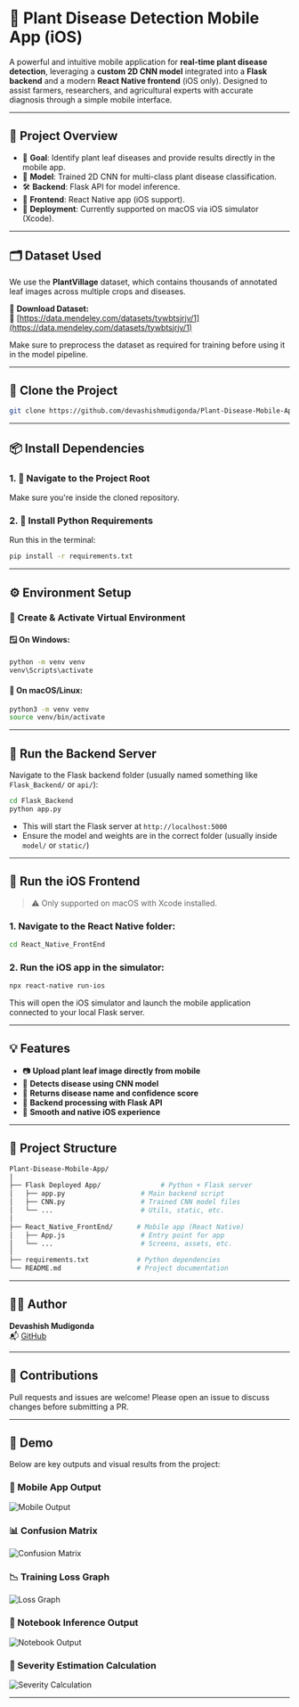 # 🌿 Plant Disease Detection Mobile App (iOS)

A powerful and intuitive mobile application for **real-time plant disease detection**, leveraging a **custom 2D CNN model** integrated into a **Flask backend** and a modern **React Native frontend** (iOS only). Designed to assist farmers, researchers, and agricultural experts with accurate diagnosis through a simple mobile interface.

---

## 🚀 Project Overview

- 🎯 **Goal**: Identify plant leaf diseases and provide results directly in the mobile app.
- 🤖 **Model**: Trained 2D CNN for multi-class plant disease classification.
- 🛠️ **Backend**: Flask API for model inference.
- 📱 **Frontend**: React Native app (iOS support).
- 🔬 **Deployment**: Currently supported on macOS via iOS simulator (Xcode).

---

## 🗂️ Dataset Used

We use the **PlantVillage** dataset, which contains thousands of annotated leaf images across multiple crops and diseases.

📎 **Download Dataset:**  
🔗 [https://data.mendeley.com/datasets/tywbtsjrjv/1](https://data.mendeley.com/datasets/tywbtsjrjv/1)

Make sure to preprocess the dataset as required for training before using it in the model pipeline.

---

## 🧾 Clone the Project

```bash
git clone https://github.com/devashishmudigonda/Plant-Disease-Mobile-App
```

---

## 📦 Install Dependencies

### 1. 📁 Navigate to the Project Root  
Make sure you're inside the cloned repository.

### 2. 📄 Install Python Requirements  
Run this in the terminal:
```bash
pip install -r requirements.txt
```

---

## ⚙️ Environment Setup

### 🧪 Create & Activate Virtual Environment

#### 🪟 On Windows:
```bash
python -m venv venv
venv\Scripts\activate
```

#### 🍎 On macOS/Linux:
```bash
python3 -m venv venv
source venv/bin/activate
```

---

## 🔁 Run the Backend Server

Navigate to the Flask backend folder (usually named something like `Flask_Backend/` or `api/`):

```bash
cd Flask_Backend
python app.py
```

- This will start the Flask server at `http://localhost:5000`
- Ensure the model and weights are in the correct folder (usually inside `model/` or `static/`)

---

## 📱 Run the iOS Frontend

> ⚠️ Only supported on macOS with Xcode installed.

### 1. Navigate to the React Native folder:
```bash
cd React_Native_FrontEnd
```

### 2. Run the iOS app in the simulator:
```bash
npx react-native run-ios
```

This will open the iOS simulator and launch the mobile application connected to your local Flask server.

---

## 💡 Features

- 📷 **Upload plant leaf image directly from mobile**
- 🔎 **Detects disease using CNN model**
- 🧪 **Returns disease name and confidence score**
- 🧬 **Backend processing with Flask API**
- 📱 **Smooth and native iOS experience**

---

## 📂 Project Structure

```bash
Plant-Disease-Mobile-App/
│
├── Flask Deployed App/               # Python + Flask server
│   ├── app.py                   # Main backend script
│   ├── CNN.py                   # Trained CNN model files
│   └── ...                      # Utils, static, etc.
│
├── React_Native_FrontEnd/      # Mobile app (React Native)
│   ├── App.js                   # Entry point for app
│   └── ...                      # Screens, assets, etc.
│
├── requirements.txt            # Python dependencies
└── README.md                   # Project documentation
```

---

## 👨‍💻 Author

**Devashish Mudigonda**  
📬 [GitHub](https://github.com/devashishmudigonda)

---

## 🤝 Contributions

Pull requests and issues are welcome! Please open an issue to discuss changes before submitting a PR.

---

## 📸 Demo

Below are key outputs and visual results from the project:

### 📱 Mobile App Output
![Mobile Output](demo/mobile_output.png)

### 📊 Confusion Matrix
![Confusion Matrix](demo/confusion_matrix.png)

### 📉 Training Loss Graph
![Loss Graph](demo/loss_graph.png)


### 🧪 Notebook Inference Output
![Notebook Output](demo/notebook_output.png)

### 🌿 Severity Estimation Calculation
![Severity Calculation](demo/severity_calc.png)

---

